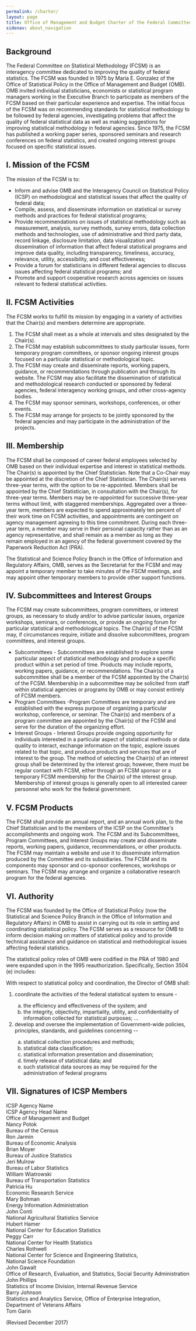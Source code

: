 ```yaml
---
permalink: /charter/
layout: page
title: Office of Management and Budget Charter of the Federal Committee on Statistical Methodology
sidenav: about_navigation
---
```

        
<h2 id="background"><b>Background</b></h2>
<p>The Federal Committee on Statistical Methodology (FCSM) is an interagency committee dedicated to improving the quality of federal statistics. The FCSM was founded in 1975 by Maria E. Gonzalez of the Office of Statistical Policy in the Office of Management and Budget (OMB). OMB invited individual statisticians, economists or statistical program managers working in the Executive Branch to participate as members of the FCSM based on their particular experience and expertise. The initial focus of the FCSM was on recommending standards for statistical methodology to be followed by federal agencies, investigating problems that affect the quality of federal statistical data as well as making suggestions for improving statistical methodology in federal agencies. Since 1975, the FCSM has published a working paper series, sponsored seminars and research conferences on federal statistics, and created ongoing interest groups focused on specific statistical issues. </p>

<h2 id="mission"><b>I. Mission of the FCSM</b></h2>
<p>The mission of the FCSM is to:</p>
<ul>
  <li>Inform and advise OMB and the Interagency Council on Statistical Policy (ICSP) on methodological and statistical issues that affect the quality of federal data; </li>
  <li>Compile, assess, and disseminate information on statistical or survey methods and practices for federal statistical programs;</li>
  <li>Provide recommendations on issues of statistical methodology such as measurement, analysis, survey methods, survey errors, data collection methods and technologies, use of administrative and third party data, record linkage, disclosure limitation, data visualization and dissemination of information that affect federal statistical programs and improve data quality, including transparency, timeliness, accuracy, relevance, utility, accessibility, and cost effectiveness; </li>
  <li> Provide a forum for statisticians in different federal agencies to discuss issues affecting federal statistical programs; and </li>
  <li>Promote and support cooperative research across agencies on issues relevant to federal statistical activities. </li>
</ul>

<h2 id="activities"><b> II. FCSM Activities </b></h2>
<p>The FCSM works to fulfill its mission by engaging in a variety of activities that the Chair(s) and members determine are appropriate.</p> 
<ol ole="list">
  <li role="listitem">The FCSM shall meet as a whole at intervals and sites designated by the Chair(s).</li>
  <li role="listitem">The FCSM may establish subcommittees to study particular issues, form temporary program committees, or sponsor ongoing interest groups focused on a particular statistical or methodological topic. </li> 
  <li role="listitem">The FCSM may create and disseminate reports, working papers, guidance, or recommendations through publication and through its website. The FCSM may also facilitate the dissemination of statistical and methodological research conducted or sponsored by federal agencies, federal interagency working groups, and other cross-agency bodies.</li>
  <li role="listitem">The FCSM may sponsor seminars, workshops, conferences, or other events. </li>
  <li role="listitem">The FCSM may arrange for projects to be jointly sponsored by the federal agencies and may participate in the administration of the projects.</li>
</ol>

<h2 id="membership"><b>III. Membership</b></h2>
<p>The FCSM shall be composed of career federal employees selected by OMB based on their individual expertise and interest in statistical methods. The Chair(s) is appointed by the Chief Statistician. Note that a Co-Chair may be appointed at the discretion of the Chief Statistician. The Chair(s) serves three-year terms, with the option to be re-appointed. Members shall be appointed by the Chief Statistician, in consultation with the Chair(s), for three-year terms. Members may be re-appointed for successive three-year terms without limit, with staggered memberships. Aggregated over a three-year term, members are expected to spend approximately ten percent of their work time on FCSM activities, and appointments are contingent on agency management agreeing to this time commitment. During each three-year term, a member may serve in their personal capacity rather than as an agency representative, and shall remain as a member as long as they remain employed in an agency of the federal government covered by the Paperwork Reduction Act (PRA).</p> 
<p>The Statistical and Science Policy Branch in the Office of Information and Regulatory Affairs, OMB, serves as the Secretariat for the FCSM and may appoint a temporary member to take minutes of the FSCM meetings, and may appoint other temporary members to provide other support functions.</p>

<h2 id="subcommittees"><b>IV. Subcommittees and Interest Groups</b></h2>
<p>The FCSM may create subcommittees, program committees, or interest groups, as necessary to study and/or to advise particular issues, organize workshops, seminars, or conferences, or provide an ongoing forum for particular statistical and methodological topics. The Chair(s) of the FCSM may, if circumstances require, initiate and dissolve subcommittees, program committees, and interest groups. </p>
<ul>
  <li>Subcommittees - Subcommittees are established to explore some particular aspect of statistical methodology and produce a specific product within a set period of time. Products may include reports, working papers, guidance, or recommendations. The Chair(s) of a subcommittee shall be a member of the FCSM appointed by the Chair(s) of the FCSM. Membership in a subcommittee may be solicited from staff within statistical agencies or programs by OMB or may consist entirely of FCSM members.</li> 
  <li>Program Committees -Program Committees are temporary and are established with the express purpose of organizing a particular workshop, conference, or seminar. The Chair(s) and members of a program committee are appointed by the Chair(s) of the FCSM and serve for the duration of the organizing effort. </li>
  <li>Interest Groups - Interest Groups provide ongoing opportunity for individuals interested in a particular aspect of statistical methods or data quality to interact, exchange information on the topic, explore issues related to that topic, and produce products and services that are of interest to the group. The method of selecting the Chair(s) of an interest group shall be determined by the interest group; however, there must be regular contact with FCSM, either through an FCSM sponsor or a temporary FCSM membership for the Chair(s) of the interest group. Membership of interest groups is generally open to all interested career personnel who work for the federal government. </li>
</ul>

<h2 id="products"><b>V. FCSM Products </b></h2>
<p>The FCSM shall provide an annual report, and an annual work plan, to the Chief Statistician and to the members of the ICSP on the Committee's accomplishments and ongoing work. The FCSM and its Subcommittees, Program Committees, and Interest Groups may create and disseminate reports, working papers, guidance, recommendations, or other products. The FCSM may maintain a website and use it to disseminate information produced by the Committee and its subsidiaries. The FCSM and its components may sponsor and co-sponsor conferences, workshops or seminars. The FCSM may arrange and organize a collaborative research program for the federal agencies. </p>

<h2 id="authority"><b>VI. Authority</b></h2>
<p>The FCSM was founded by the Office of Statistical Policy (now the Statistical and Science Policy Branch in the Office of Information and Regulatory Affairs) in OMB to assist in carrying out its role in setting and coordinating statistical policy. The FCSM serves as a resource for OMB to inform decision making on matters of statistical policy and to provide technical assistance and guidance on statistical and methodological issues affecting federal statistics. </p>
<p>The statistical policy roles of OMB were codified in the PRA of 1980 and were expanded upon in the 1995 reauthorization. Specifically, Section 3504 (e) includes: </p>
<p>With respect to statistical policy and coordination, the Director of OMB shall:</p>
<ol>
  <li>coordinate the activities of the federal statistical system to ensure - </li>
  <ol type="a">
    <li> the efficiency and effectiveness of the system; and </li>
    <li> the integrity, objectivity, impartiality, utility, and confidentiality of information collected for statistical purposes; ...</li>
  </ol>
  <li> develop and oversee the implementation of Government-wide policies, principles, standards, and guidelines concerning --</li> 
  <ol type="a">
    <li> statistical collection procedures and methods; </li>
    <li> statistical data classification; </li>
    <li> statistical information presentation and dissemination; </li>
    <li> timely release of statistical data; and </li>
    <li> such statistical data sources as may be required for the administration of federal programs</li>
  </ol>
</ol>

<h2 id="signatures"><b>VII. Signatures of ICSP Members</b></h2>
<div class="grid-container">
  <div class="grid-row">
    <div class="grid-col-6 text-bold">ICSP Agency Name</div>
    <div class="grid-col-6 text-bold">ICSP Agency Head Name</div>
  </div>
  <div class="grid-row">
    <div class="grid-col-6">Office of Management and Budget</div>
    <div class="grid-col-6">Nancy Potok</div>
  </div>
  <div class="grid-row">
    <div class="grid-col-6">Bureau of the Census</div>
    <div class="grid-col-6">Ron Jarmin</div>
  </div>
  <div class="grid-row">
    <div class="grid-col-6">Bureau of Economic Analysis</div>
    <div class="grid-col-6">Brian Moyer</div>
  </div>
  <div class="grid-row">
    <div class="grid-col-6">Bureau of Justice Statistics</div>
    <div class="grid-col-6">Jeri Mulrow</div>
  </div>
  <div class="grid-row">
    <div class="grid-col-6">Bureau of Labor Statistics</div>
    <div class="grid-col-6">William Wiatrowski</div>
  </div>
  <div class="grid-row">
    <div class="grid-col-6">Bureau of Transportation Statistics</div>
    <div class="grid-col-6">Patricia Hu</div>
  </div>
  <div class="grid-row">
    <div class="grid-col-6">Economic Research Service</div>
    <div class="grid-col-6">Mary Bohman</div>
  </div>
  <div class="grid-row">
    <div class="grid-col-6">Energy Information Administration</div>
    <div class="grid-col-6">John Conti</div>
  </div>
  <div class="grid-row">
    <div class="grid-col-6">National Agricultural Statistics Service</div>
    <div class="grid-col-6">Hubert Hamer</div>
  </div>
  <div class="grid-row">
    <div class="grid-col-6">National Center for Education Statistics</div>
    <div class="grid-col-6">Peggy Carr</div>
  </div>
  <div class="grid-row">
    <div class="grid-col-6">National Center for Health Statistics</div>
    <div class="grid-col-6">Charles Rothwell</div>
  </div>
  <div class="grid-row">
    <div class="grid-col-6">National Center for Science and Engineering Statistics,<br> National Science Foundation</div>
    <div class="grid-col-6">John Gawalt</div>
  </div>
  <div class="grid-row">
    <div class="grid-col-6">Office of Research, Evaluation, and Statistics, Social Security Administration</div>
    <div class="grid-col-6">John Phillips</div>
  </div>
  <div class="grid-row">
    <div class="grid-col-6">Statistics of Income Division, Internal Revenue Service</div>
    <div class="grid-col-6">Barry Johnson</div>
  </div>
  <div class="grid-row">
    <div class="grid-col-6">Statistics and Analytics Service, Office of Enterprise Integration, Department of Veterans Affairs</div>
    <div class="grid-col-6">Tom Garin</div>
  </div>
</div>
<p class="text-base">(Revised December 2017)</p>